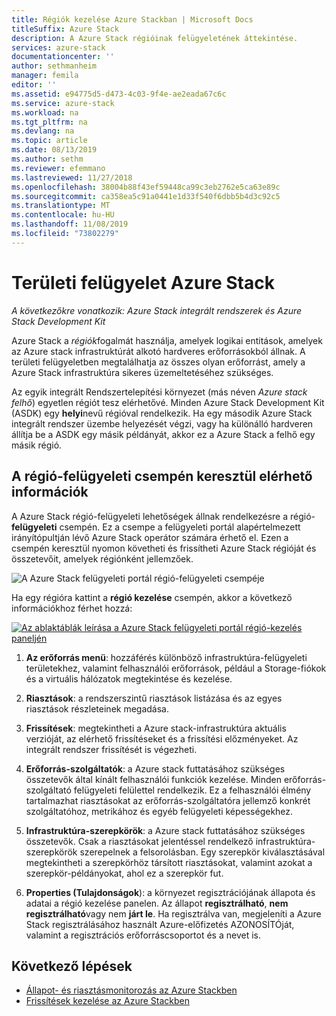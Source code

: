 ```yaml
---
title: Régiók kezelése Azure Stackban | Microsoft Docs
titleSuffix: Azure Stack
description: A Azure Stack régióinak felügyeletének áttekintése.
services: azure-stack
documentationcenter: ''
author: sethmanheim
manager: femila
editor: ''
ms.assetid: e94775d5-d473-4c03-9f4e-ae2eada67c6c
ms.service: azure-stack
ms.workload: na
ms.tgt_pltfrm: na
ms.devlang: na
ms.topic: article
ms.date: 08/13/2019
ms.author: sethm
ms.reviewer: efemmano
ms.lastreviewed: 11/27/2018
ms.openlocfilehash: 38004b88f43ef59448ca99c3eb2762e5ca63e89c
ms.sourcegitcommit: ca358ea5c91a0441e1d33f540f6dbb5b4d3c92c5
ms.translationtype: MT
ms.contentlocale: hu-HU
ms.lasthandoff: 11/08/2019
ms.locfileid: "73802279"
---
```

# <a name="region-management-in-azure-stack"></a>Területi felügyelet Azure Stack

*A következőkre vonatkozik: Azure Stack integrált rendszerek és Azure Stack Development Kit*

Azure Stack a *régiók*fogalmát használja, amelyek logikai entitások, amelyek az Azure stack infrastruktúrát alkotó hardveres erőforrásokból állnak. A területi felügyeletben megtalálhatja az összes olyan erőforrást, amely a Azure Stack infrastruktúra sikeres üzemeltetéséhez szükséges.

Az egyik integrált Rendszertelepítési környezet (más néven *Azure stack felhő*) egyetlen régiót tesz elérhetővé. Minden Azure Stack Development Kit (ASDK) egy **helyi**nevű régióval rendelkezik. Ha egy második Azure Stack integrált rendszer üzembe helyezését végzi, vagy ha különálló hardveren állítja be a ASDK egy másik példányát, akkor ez a Azure Stack a felhő egy másik régió.

## <a name="information-available-through-the-region-management-tile"></a>A régió-felügyeleti csempén keresztül elérhető információk

A Azure Stack régió-felügyeleti lehetőségek állnak rendelkezésre a régió- **felügyeleti** csempén. Ez a csempe a felügyeleti portál alapértelmezett irányítópultján lévő Azure Stack operátor számára érhető el. Ezen a csempén keresztül nyomon követheti és frissítheti Azure Stack régióját és összetevőit, amelyek régiónként jellemzőek.

![A Azure Stack felügyeleti portál régió-felügyeleti csempéje](media/azure-stack-region-management/image1.png)

Ha egy régióra kattint a **régió kezelése** csempén, akkor a következő információkhoz férhet hozzá:

[![Az ablaktáblák leírása a Azure Stack felügyeleti portál régió-kezelés paneljén](media/azure-stack-region-management/regionssm.png "Területi felügyelet panel Azure Stack felügyeleti portálon")](media/azure-stack-region-management/regions.png#lightbox)

1. **Az erőforrás menü**: hozzáférés különböző infrastruktúra-felügyeleti területekhez, valamint felhasználói erőforrások, például a Storage-fiókok és a virtuális hálózatok megtekintése és kezelése.

2. **Riasztások**: a rendszerszintű riasztások listázása és az egyes riasztások részleteinek megadása.

3. **Frissítések**: megtekintheti a Azure stack-infrastruktúra aktuális verzióját, az elérhető frissítéseket és a frissítési előzményeket. Az integrált rendszer frissítését is végezheti.

4. **Erőforrás-szolgáltatók**: a Azure stack futtatásához szükséges összetevők által kínált felhasználói funkciók kezelése. Minden erőforrás-szolgáltató felügyeleti felülettel rendelkezik. Ez a felhasználói élmény tartalmazhat riasztásokat az erőforrás-szolgáltatóra jellemző konkrét szolgáltatóhoz, metrikához és egyéb felügyeleti képességekhez.

5. **Infrastruktúra-szerepkörök**: a Azure stack futtatásához szükséges összetevők. Csak a riasztásokat jelentéssel rendelkező infrastruktúra-szerepkörök szerepelnek a felsorolásban. Egy szerepkör kiválasztásával megtekintheti a szerepkörhöz társított riasztásokat, valamint azokat a szerepkör-példányokat, ahol ez a szerepkör fut.

6. **Properties (Tulajdonságok**): a környezet regisztrációjának állapota és adatai a régió kezelése panelen. Az állapot **regisztrálható**, **nem regisztrálható**vagy nem **járt le**. Ha regisztrálva van, megjeleníti a Azure Stack regisztrálásához használt Azure-előfizetés AZONOSÍTÓját, valamint a regisztrációs erőforráscsoportot és a nevet is.

## <a name="next-steps"></a>Következő lépések

- [Állapot- és riasztásmonitorozás az Azure Stackben](azure-stack-monitor-health.md)
- [Frissítések kezelése az Azure Stackben](azure-stack-updates.md)
